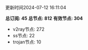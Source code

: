 更新时间2024-07-12 16:11:04

**总订阅: 45**
**总节点: 812**
**有效节点: 304**
- v2ray节点: 272
- ss节点: 22
- trojan节点: 10

